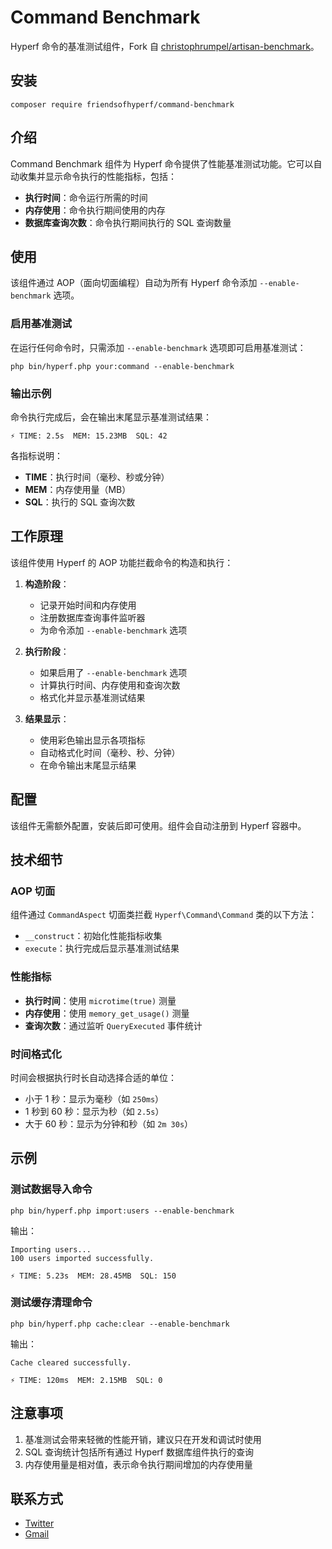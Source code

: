 # Command Benchmark

Hyperf 命令的基准测试组件，Fork 自 [christophrumpel/artisan-benchmark](https://github.com/christophrumpel/artisan-benchmark)。

## 安装

```shell
composer require friendsofhyperf/command-benchmark
```

## 介绍

Command Benchmark 组件为 Hyperf 命令提供了性能基准测试功能。它可以自动收集并显示命令执行的性能指标，包括：

- **执行时间**：命令运行所需的时间
- **内存使用**：命令执行期间使用的内存
- **数据库查询次数**：命令执行期间执行的 SQL 查询数量

## 使用

该组件通过 AOP（面向切面编程）自动为所有 Hyperf 命令添加 `--enable-benchmark` 选项。

### 启用基准测试

在运行任何命令时，只需添加 `--enable-benchmark` 选项即可启用基准测试：

```shell
php bin/hyperf.php your:command --enable-benchmark
```

### 输出示例

命令执行完成后，会在输出末尾显示基准测试结果：

```
⚡ TIME: 2.5s  MEM: 15.23MB  SQL: 42
```

各指标说明：
- **TIME**：执行时间（毫秒、秒或分钟）
- **MEM**：内存使用量（MB）
- **SQL**：执行的 SQL 查询次数

## 工作原理

该组件使用 Hyperf 的 AOP 功能拦截命令的构造和执行：

1. **构造阶段**：
   - 记录开始时间和内存使用
   - 注册数据库查询事件监听器
   - 为命令添加 `--enable-benchmark` 选项

2. **执行阶段**：
   - 如果启用了 `--enable-benchmark` 选项
   - 计算执行时间、内存使用和查询次数
   - 格式化并显示基准测试结果

3. **结果显示**：
   - 使用彩色输出显示各项指标
   - 自动格式化时间（毫秒、秒、分钟）
   - 在命令输出末尾显示结果

## 配置

该组件无需额外配置，安装后即可使用。组件会自动注册到 Hyperf 容器中。

## 技术细节

### AOP 切面

组件通过 `CommandAspect` 切面类拦截 `Hyperf\Command\Command` 类的以下方法：
- `__construct`：初始化性能指标收集
- `execute`：执行完成后显示基准测试结果

### 性能指标

- **执行时间**：使用 `microtime(true)` 测量
- **内存使用**：使用 `memory_get_usage()` 测量
- **查询次数**：通过监听 `QueryExecuted` 事件统计

### 时间格式化

时间会根据执行时长自动选择合适的单位：
- 小于 1 秒：显示为毫秒（如 `250ms`）
- 1 秒到 60 秒：显示为秒（如 `2.5s`）
- 大于 60 秒：显示为分钟和秒（如 `2m 30s`）

## 示例

### 测试数据导入命令

```shell
php bin/hyperf.php import:users --enable-benchmark
```

输出：
```
Importing users...
100 users imported successfully.

⚡ TIME: 5.23s  MEM: 28.45MB  SQL: 150
```

### 测试缓存清理命令

```shell
php bin/hyperf.php cache:clear --enable-benchmark
```

输出：
```
Cache cleared successfully.

⚡ TIME: 120ms  MEM: 2.15MB  SQL: 0
```

## 注意事项

1. 基准测试会带来轻微的性能开销，建议只在开发和调试时使用
2. SQL 查询统计包括所有通过 Hyperf 数据库组件执行的查询
3. 内存使用量是相对值，表示命令执行期间增加的内存使用量

## 联系方式

- [Twitter](https://twitter.com/huangdijia)
- [Gmail](mailto:huangdijia@gmail.com)
